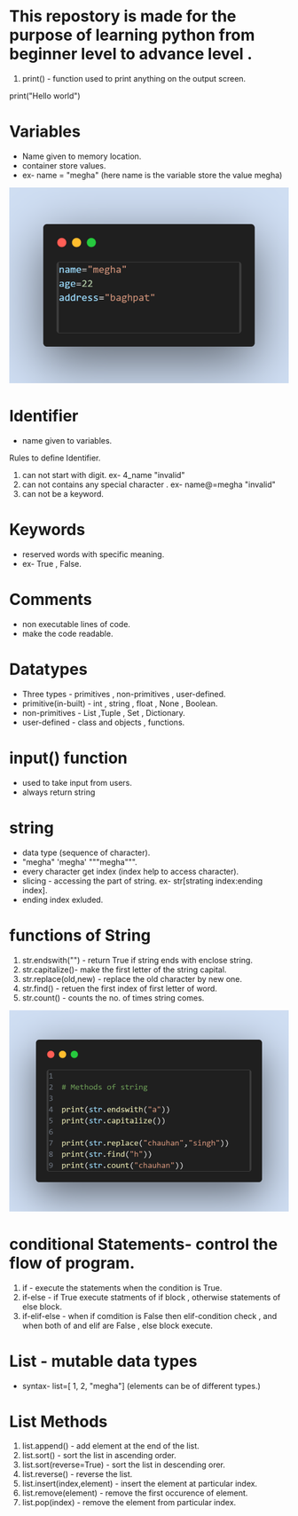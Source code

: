 # This repostory is made for the purpose of learning python from beginner level to advance level .

1. print() -  function used to print anything on the output screen.


print("Hello world")

# Variables
- Name given to memory location.
- container store values.
- ex- name = "megha"    (here name is the variable store the value megha)

![alt text](<codesnap varibale in python.png>)


# Identifier
- name given to variables.

Rules to define Identifier.
1. can not start with digit. ex- 4_name   "invalid"
2. can not contains any special character . ex- name@=megha   "invalid" 
3. can not be a keyword.

# Keywords
- reserved words with specific meaning.
- ex- True , False.

# Comments
- non executable lines of code.
- make the code readable.

# Datatypes
- Three types - primitives , non-primitives , user-defined.
- primitive(in-built) - int , string , float , None , Boolean.
- non-primitives - List ,Tuple , Set , Dictionary.
- user-defined - class and objects , functions.

# input()  function
- used to take input from users.
- always return string

# string
- data type (sequence of character).
- "megha" 'megha' """megha""".
- every character get index (index help to access character).
- slicing - accessing the part of string. ex- str[strating index:ending index].
- ending index exluded.

# functions of String
1. str.endswith("") - return True if string ends with enclose string.
2. str.capitalize()- make the first letter of the string capital.
3. str.replace(old,new) - replace the old character by new one.
4. str.find() - retuen the first index of first letter of word.
5. str.count() -  counts the no. of times string comes.

![alt text](<methods of string.png>)

# conditional Statements- control the flow of program.
1. if - execute the statements when the condition is True.
2. if-else - if True execute statments of if block , otherwise statements of else block.
3. if-elif-else - when if comdition is False then elif-condition check , and when both of and elif are False , else block execute.

# List - mutable data types 
- syntax- list=[ 1, 2, "megha"]  (elements can be of different types.)
# List Methods
1. list.append() - add element at the end of the list.
2. list.sort() - sort the list in ascending order.
3. list.sort(reverse=True) - sort the list in descending orer.
4. list.reverse() - reverse the list.
5. list.insert(index,element) - insert the element at particular index.
6. list.remove(element) - remove the first occurence of element.
7. list.pop(index) - remove the element from particular index.

